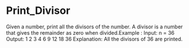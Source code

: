 # Print_Divisor
Given a number, print all the divisors of the number. A divisor is a number that gives the remainder as zero when divided.Example : Input: n = 36 Output: 1 2 3 4 6 9 12 18 36 Explanation: All the divisors of 36 are printed.

